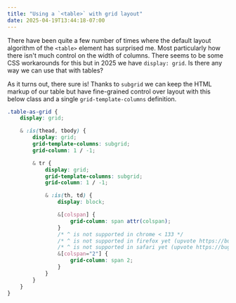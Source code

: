 ```yaml
---
title: "Using a `<table>` with grid layout"
date: 2025-04-19T13:44:18-07:00
---
```


There have been quite a few number of times where the default layout algorithm of the `<table>` element has surprised me.
Most particularly how there isn't much control on the width of columns. There seems to be some CSS workarounds for this
but in 2025 we have `display: grid`. Is there any way we can use that with tables?

As it turns out, there sure is! Thanks to `subgrid` we can keep the HTML markup of our table but have fine-grained control over
layout with this below class and a single `grid-template-columns` definition.

```css
.table-as-grid {
    display: grid;

    & :is(thead, tbody) {
        display: grid;
        grid-template-columns: subgrid;
        grid-column: 1 / -1;

        & tr {
            display: grid;
            grid-template-columns: subgrid;
            grid-column: 1 / -1;

            & :is(th, td) {
                display: block;

                &[colspan] {
                    grid-column: span attr(colspan);
                }
                /* ^ is not supported in chrome < 133 */
                /* ^ is not supported in firefox yet (upvote https://bugzilla.mozilla.org/show_bug.cgi?id=435426) */
                /* ^ is not supported in safari yet (upvote https://bugs.webkit.org/show_bug.cgi?id=26609) */
                &[colspan="2"] {
                    grid-column: span 2;
                }
            }
        }
    }
}
```
